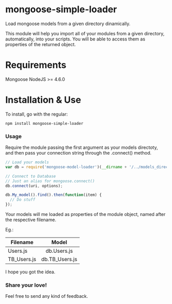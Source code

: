 # mongoose-simple-loader
Load mongoose models from a given directory dinamically.

This module will help you import all of your modules from a given directory, automatically, into your scripts. You will be able to access them as properties of the returned object.

# Requirements
Mongoose
NodeJS >= 4.6.0

# Installation & Use
To install, go with the regular:
```
npm install mongoose-simple-loader
```
### Usage

Require the module passing the first argument as your models directoty, and then pass your connection string through the .connect() method.
```javascript
// Load your models
var db = require('mongoose-model-loader')(__dirname + '/../models_directory/');

// Connect to Database
// Just an alias for mongoose.connect()
db.connect(uri, options);

db.My_model().find().then(function(item) {
  // Do stuff
});
```

Your models will me loaded as properties of the module object, named after the respective filename. 

Eg.:

| Filename      | Model          |
| ------------- |:--------------:|
| Users.js      | db.Users.js    |
| TB_Users.js   | db.TB_Users.js |

I hope you got the idea.

### Share your love!
Feel free to send any kind of feedback.
